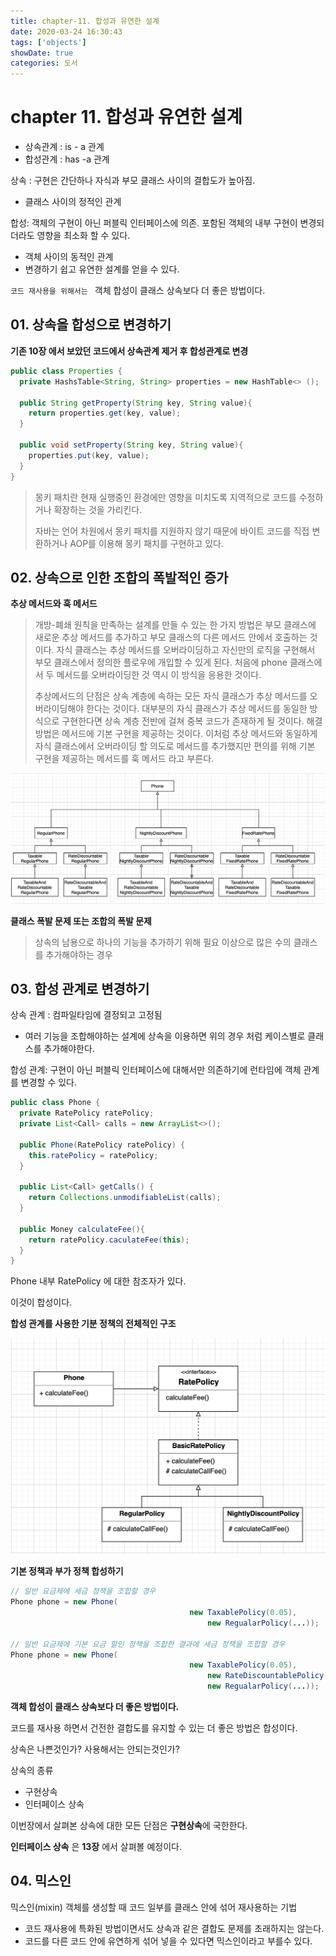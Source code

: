 ```yaml
---
title: chapter-11. 합성과 유연한 설계
date: 2020-03-24 16:30:43
tags: ['objects']
showDate: true
categories: 도서
---
```




# chapter 11. 합성과 유연한 설계

* 상속관계 : is - a 관계
* 합성관계 : has -a 관계



상속 : 구현은 간단하나 자식과 부모 클래스 사이의 결합도가 높아짐.

* 클래스 사이의 정적인 관계

합성: 객체의 구현이 아닌 퍼블릭 인터페이스에 의존. 포함된 객체의 내부 구현이 변경되더라도 영향을 최소화 할 수 있다. 

* 객체 사이의 동적인 관계
* 변경하기 쉽고 유연한 설계를 얻을 수 있다. 

`코드 재사용을 위해서는 ` 객체 합성이 클래스 상속보다 더 좋은 방법이다. 



## 01. 상속을 합성으로 변경하기





**기존 10장 에서 보았던 코드에서 상속관계 제거 후 합성관계로 변경** 

```java
public class Properties {
  private HashsTable<String, String> properties = new HashTable<> ();
  
  public String getProperty(String key, String value){
    return properties.get(key, value);
  }
  
  public void setProperty(String key, String value){
    properties.put(key, value);
  }
}
```





> 몽키 패치란 현재 실행중인 환경에만 영향을 미치도록 지역적으로 코드를 수정하거나 확장하는 것을 가리킨다. 
>
> 자바는 언어 차원에서 몽키 패치를 지원하지 않기 때문에 바이트 코드를 직접 변환하거나 AOP를 이용해 몽키 패치를 구현하고 있다.





## 02. 상속으로 인한 조합의 폭발적인 증가



**추상 메서드와 훅 메서드**

> 개방-폐쇄 원칙을 만족하는 설계를 만들 수 있는 한 가지 방법은 부모 클래스에 새로운 추상 메서드를 추가하고 부모 클래스의 다른 메서드 안에서 호출하는 것이다. 자식 클래스는 추상 메서드를 오버라이딩하고 자신만의 로직을 구현해서 부모 클래스에서 정의한 플로우에 개입할 수 있게 된다. 처음에 phone 클래스에서 두 메서드를 오버라이딩한 것 역시 이 방식을 응용한 것이다. 
>
> 추상메서드의 단점은 상속 계층에 속하는 모든 자식 클래스가 추상 메서드를 오버라이딩해야 한다는 것이다. 대부분의 자식 클래스가 추상 메서드를 동일한 방식으로 구현한다면 상속 계층 전반에 걸쳐 중복 코드가 존재하게 될 것이다. 해결 방법은 메서드에 기본 구현을 제공하는 것이다. 이처럼 추상 메서드와 동일하게 자식 클래스에서 오버라이딩 할 의도로 메서드를 추가했지만 편의를 위해 기본 구현을 제공하는 메서드를 훅 메서드 라고 부른다. 



![image-20200407212827263](objects-11/image-20200407212827263.png)



**클래스 폭발 문제 또는 조합의 폭발 문제**

> 상속의 남용으로 하나의 기능을 추가하기 위해 필요 이상으로 많은 수의 클래스를 추가해야하는 경우



## 03. 합성 관계로 변경하기

상속 관계 : 컴파일타임에 결정되고 고정됨

* 여러 기능을 조합해야하는 설계에 상속을 이용하면 위의 경우 처럼 케이스별로 클래스를 추가해야한다.

합성 관계: 구현이 아닌 퍼블릭 인터페이스에 대해서만 의존하기에 런타임에 객체 관계를 변경할 수 있다.





```java
public class Phone {
  private RatePolicy ratePolicy;
  private List<Call> calls = new ArrayList<>();
  
  public Phone(RatePolicy ratePolicy) {
    this.ratePolicy = ratePolicy;
  }
  
  public List<Call> getCalls() {
    return Collections.unmodifiableList(calls);
  }
  
  public Money calculateFee(){
    return ratePolicy.caculateFee(this);
  }
}
```

Phone 내부 RatePolicy 에 대한 참조자가 있다. 

이것이 합성이다. 



**합성 관계를 사용한 기분 정책의 전체적인 구조**

![image-20200407223448312](objects-11/image-20200407223448312.png)





**기본 정책과 부가 정책 합성하기**

```java
// 일반 요금제에 세금 정책을 조합할 경우
Phone phone = new Phone(
										new TaxablePolicy(0.05), 
  											new RegualarPolicy(...));

// 일반 요금제에 기본 요금 할인 정책을 조합한 결과에 세금 정책을 조합할 경우
Phone phone = new Phone(
										new TaxablePolicy(0.05), 
  											new RateDiscountablePolicy(Money.wons(1000), 
  											new RegualarPolicy(...));

```





**객체 합성이 클래스 상속보다 더 좋은 방법이다.**

코드를 재사용 하면서 건전한 결합도를 유지할 수 있는 더 좋은 방법은 합성이다. 

상속은 나쁜것인가? 사용해서는 안되는것인가? 

상속의 종류

* 구현상속
* 인터페이스 상속

이번장에서 살펴본 상속에 대한 모든 단점은 **구현상속**에 국한한다.

**인터페이스 상속** 은  **13장** 에서 살펴볼 예정이다.





## 04. 믹스인

믹스인(mixin) 객체를 생성할 때 코드 일부를 클래스 안에 섞어 재사용하는 기법

* 코드 재사용에 특화된 방법이면서도 상속과 같은 결합도 문제를 초래하지는 않는다.
* 코드를 다른 코드 안에 유연하게 섞어 넣을 수 있다면 믹스인이라고 부를수 있다.

